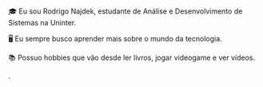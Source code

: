 🎓 Eu sou Rodrigo Najdek, estudante de Análise e Desenvolvimento de Sistemas na Uninter.

🖥️ Eu sempre busco aprender mais sobre o mundo da tecnologia.

📚 Possuo hobbies que vão desde ler livros, jogar videogame e ver vídeos.

.
